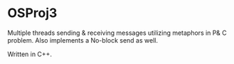 # OSProj3

Multiple threads sending & receiving messages utilizing metaphors in P& C problem. Also implements a No-block send as well.

Written in C++.
